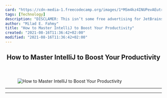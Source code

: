 ```yaml
---
card: "https://cdn-media-1.freecodecamp.org/images/1*MSm4kz4INUPevAEutrc80Q.jpeg"
tags: [Technology]
description: "DISCLAMER: This isn’t some free advertising for JetBrains, th"
author: "Milad E. Fahmy"
title: "How to Master IntelliJ to Boost Your Productivity"
created: "2021-08-16T11:36:42+02:00"
modified: "2021-08-16T11:36:42+02:00"
---
```

<div class="site-wrapper">
<main id="site-main" class="site-main outer">
<div class="inner">
<article class="post-full post tag-technology tag-web-development tag-programming tag-productivity tag-coding ">
<header class="post-full-header">
<h1 class="post-full-title">How to Master IntelliJ to Boost Your Productivity</h1>
</header>
<figure class="post-full-image">
<picture>
<source media="(max-width: 700px)" sizes="1px" srcset="data:image/gif;base64,R0lGODlhAQABAIAAAAAAAP///yH5BAEAAAAALAAAAAABAAEAAAIBRAA7 1w">
<source media="(min-width: 701px)" sizes="(max-width: 800px) 400px,
(max-width: 1170px) 700px,
1400px" srcset="https://cdn-media-1.freecodecamp.org/images/1*MSm4kz4INUPevAEutrc80Q.jpeg 300w,
https://cdn-media-1.freecodecamp.org/images/1*MSm4kz4INUPevAEutrc80Q.jpeg 600w,
https://cdn-media-1.freecodecamp.org/images/1*MSm4kz4INUPevAEutrc80Q.jpeg 1000w,
https://cdn-media-1.freecodecamp.org/images/1*MSm4kz4INUPevAEutrc80Q.jpeg 2000w">
<img onerror="this.style.display='none'" src="https://cdn-media-1.freecodecamp.org/images/1*MSm4kz4INUPevAEutrc80Q.jpeg" alt="How to Master IntelliJ to Boost Your Productivity">
</picture>
</figure>
<section class="post-full-content">
<div class="post-content">
</div>
<hr>
<hr>
</section>
</article>
</div>
</main>
</div>
<!-- Google Tag Manager (noscript) -->
<!-- End Google Tag Manager (noscript) -->
